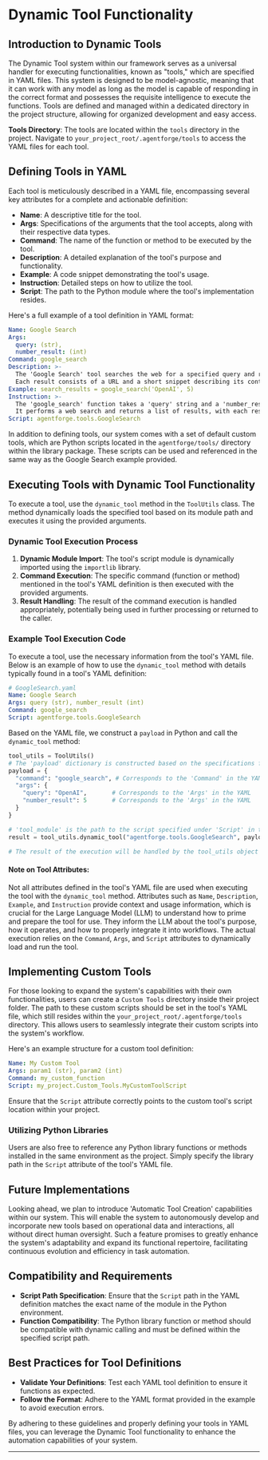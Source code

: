 # Dynamic Tool Functionality

## Introduction to Dynamic Tools

The Dynamic Tool system within our framework serves as a universal handler for executing functionalities, known as "tools," which are specified in YAML files. This system is designed to be model-agnostic, meaning that it can work with any model as long as the model is capable of responding in the correct format and possesses the requisite intelligence to execute the functions. Tools are defined and managed within a dedicated directory in the project structure, allowing for organized development and easy access.

**Tools Directory**: The tools are located within the `tools` directory in the project. Navigate to `your_project_root/.agentforge/tools` to access the YAML files for each tool.

## Defining Tools in YAML

Each tool is meticulously described in a YAML file, encompassing several key attributes for a complete and actionable definition:

- **Name**: A descriptive title for the tool.
- **Args**: Specifications of the arguments that the tool accepts, along with their respective data types.
- **Command**: The name of the function or method to be executed by the tool.
- **Description**: A detailed explanation of the tool's purpose and functionality.
- **Example**: A code snippet demonstrating the tool's usage.
- **Instruction**: Detailed steps on how to utilize the tool.
- **Script**: The path to the Python module where the tool's implementation resides.

Here's a full example of a tool definition in YAML format:

```yaml
Name: Google Search
Args: 
  query: (str), 
  number_result: (int)
Command: google_search
Description: >-
  The 'Google Search' tool searches the web for a specified query and retrieves a set number of results.
  Each result consists of a URL and a short snippet describing its contents.
Example: search_results = google_search('OpenAI', 5)
Instruction: >-
  The 'google_search' function takes a 'query' string and a 'number_result' integer as inputs.
  It performs a web search and returns a list of results, with each result being a tuple containing a URL and a snippet.
Script: agentforge.tools.GoogleSearch
```

In addition to defining tools, our system comes with a set of default custom tools, which are Python scripts located in the `agentforge/tools/` directory within the library package. These scripts can be used and referenced in the same way as the Google Search example provided.

## Executing Tools with Dynamic Tool Functionality

To execute a tool, use the `dynamic_tool` method in the `ToolUtils` class. The method dynamically loads the specified tool based on its module path and executes it using the provided arguments.

### Dynamic Tool Execution Process

1. **Dynamic Module Import**: The tool's script module is dynamically imported using the `importlib` library.
2. **Command Execution**: The specific command (function or method) mentioned in the tool's YAML definition is then executed with the provided arguments.
3. **Result Handling**: The result of the command execution is handled appropriately, potentially being used in further processing or returned to the caller.

### Example Tool Execution Code

To execute a tool, use the necessary information from the tool's YAML file. Below is an example of how to use the `dynamic_tool` method with details typically found in a tool's YAML definition:

```yaml
# GoogleSearch.yaml
Name: Google Search
Args: query (str), number_result (int)
Command: google_search
Script: agentforge.tools.GoogleSearch
```

Based on the YAML file, we construct a `payload` in Python and call the `dynamic_tool` method:

```python
tool_utils = ToolUtils()
# The 'payload' dictionary is constructed based on the specifications from the 'GoogleSearch.yaml' file
payload = {
  "command": "google_search", # Corresponds to the 'Command' in the YAML
  "args": {
    "query": "OpenAI",       # Corresponds to the 'Args' in the YAML
    "number_result": 5       # Corresponds to the 'Args' in the YAML
  }
}

# 'tool_module' is the path to the script specified under 'Script' in the YAML file
result = tool_utils.dynamic_tool("agentforge.tools.GoogleSearch", payload)

# The result of the execution will be handled by the tool_utils object
```

#### Note on Tool Attributes:
Not all attributes defined in the tool's YAML file are used when executing the tool with the `dynamic_tool` method. Attributes such as `Name`, `Description`, `Example`, and `Instruction` provide context and usage information, which is crucial for the Large Language Model (LLM) to understand how to prime and prepare the tool for use. They inform the LLM about the tool's purpose, how it operates, and how to properly integrate it into workflows. The actual execution relies on the `Command`, `Args`, and `Script` attributes to dynamically load and run the tool.

## Implementing Custom Tools

For those looking to expand the system's capabilities with their own functionalities, users can create a `Custom Tools` directory inside their project folder. The path to these custom scripts should be set in the tool's YAML file, which still resides within the `your_project_root/.agentforge/tools` directory. This allows users to seamlessly integrate their custom scripts into the system's workflow.

Here's an example structure for a custom tool definition:

```yaml
Name: My Custom Tool
Args: param1 (str), param2 (int)
Command: my_custom_function
Script: my_project.Custom_Tools.MyCustomToolScript
```

Ensure that the `Script` attribute correctly points to the custom tool's script location within your project.

### Utilizing Python Libraries

Users are also free to reference any Python library functions or methods installed in the same environment as the project. Simply specify the library path in the `Script` attribute of the tool's YAML file.

## Future Implementations

Looking ahead, we plan to introduce 'Automatic Tool Creation' capabilities within our system. This will enable the system to autonomously develop and incorporate new tools based on operational data and interactions, all without direct human oversight. Such a feature promises to greatly enhance the system's adaptability and expand its functional repertoire, facilitating continuous evolution and efficiency in task automation.

## Compatibility and Requirements

- **Script Path Specification**: Ensure that the `Script` path in the YAML definition matches the exact name of the module in the Python environment.
- **Function Compatibility**: The Python library function or method should be compatible with dynamic calling and must be defined within the specified script path.

## Best Practices for Tool Definitions

- **Validate Your Definitions**: Test each YAML tool definition to ensure it functions as expected.
- **Follow the Format**: Adhere to the YAML format provided in the example to avoid execution errors.

By adhering to these guidelines and properly defining your tools in YAML files, you can leverage the Dynamic Tool functionality to enhance the automation capabilities of your system.

---